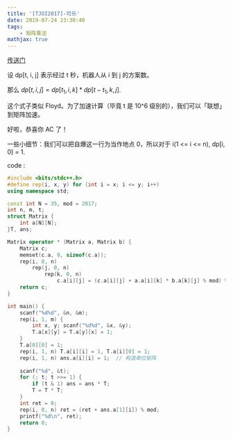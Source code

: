 ```yaml
---
title: '[TJOI2017]-可乐'
date: 2019-07-24 23:30:40
tags: 
    - 矩阵乘法
mathjax: true
---
```


[传送门](https://www.luogu.org/problem/P3758)

设 dp[t, i, j] 表示经过 t 秒，机器人从 i 到 j 的方案数。

那么 $dp[t, i, j] = dp[t_1, i, k] * dp[t - t_1, k, j]$.

这个式子类似 Floyd。为了加速计算（毕竟 t 是 10^6 级别的），我们可以「联想」到矩阵加速。

好啦，恭喜你 AC 了！

一些小细节：我们可以把自爆这一行为当作地点 0，所以对于 i(1 <= i <= n), dp[i, 0] = 1.

code :
``` c++
#include <bits/stdc++.h>
#define rep(i, x, y) for (int i = x; i <= y; i++)
using namespace std;

const int N = 35, mod = 2017;
int n, m, t;
struct Matrix {
    int a[N][N];
}T, ans;

Matrix operator * (Matrix a, Matrix b) {
    Matrix c;
    memset(c.a, 0, sizeof(c.a));
    rep(i, 0, n)
        rep(j, 0, n)
            rep(k, 0, n)
                c.a[i][j] = (c.a[i][j] + a.a[i][k] * b.a[k][j] % mod) % mod;
    return c;
}

int main() {
    scanf("%d%d", &n, &m);
    rep(i, 1, m) {
        int x, y; scanf("%d%d", &x, &y);
        T.a[x][y] = T.a[y][x] = 1;
    }
    T.a[0][0] = 1;
    rep(i, 1, n) T.a[i][i] = 1, T.a[i][0] = 1;
    rep(i, 1, n) ans.a[i][i] = 1;  // 构造单位矩阵
    
    scanf("%d", &t);
    for (; t; t >>= 1) {
        if (t & 1) ans = ans * T;
        T = T * T;
    }
    int ret = 0;
    rep(i, 0, n) ret = (ret + ans.a[1][i]) % mod;
    printf("%d\n", ret);
    return 0;
}
```